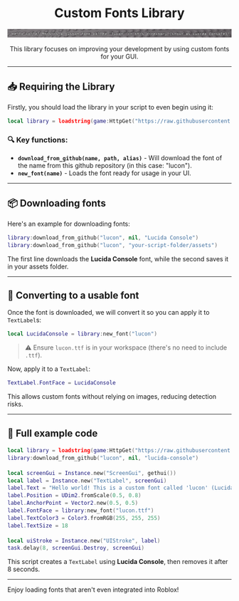<div align="center">
  <h1>Custom Fonts Library</h1>
  <img src="https://raw.githubusercontent.com/vexgamedev/roblox-custom-fonts/refs/heads/main/custom-font-screenshot.png" />
  <p>This library focuses on improving your development by using custom fonts for your GUI.</p>
</div>

---
## 📥 Requiring the Library
Firstly, you should load the library in your script to even begin using it:
```lua
local library = loadstring(game:HttpGet("https://raw.githubusercontent.com/vexgamedev/roblox-custom-fonts/refs/heads/main/library.luau"))()
```

### 🔍 Key functions:
- **`download_from_github(name, path, alias)`** - Will download the font of the name from this github repository (in this case: "lucon").
- **`new_font(name)`** - Loads the font ready for usage in your UI.

---

## 📦 Downloading fonts
Here's an example for downloading fonts:
```lua
library:download_from_github("lucon", nil, "Lucida Console")
library:download_from_github("lucon", "your-script-folder/assets")
```
The first line downloads the **Lucida Console** font, while the second saves it in your assets folder.

---

## 🎨 Converting to a usable font
Once the font is downloaded, we will convert it so you can apply it to `TextLabel`s:
```lua
local LucidaConsole = library:new_font("lucon")
```
> ⚠️ Ensure `lucon.ttf` is in your workspace (there's no need to include `.ttf`).

Now, apply it to a `TextLabel`:
```lua
TextLabel.FontFace = LucidaConsole
```
This allows custom fonts without relying on images, reducing detection risks.

---

## 📝 Full example code
```lua
local library = loadstring(game:HttpGet("https://raw.githubusercontent.com/vexgamedev/roblox-custom-fonts/refs/heads/main/library.luau"))()
library:download_from_github("lucon", nil, "lucida-console")

local screenGui = Instance.new("ScreenGui", gethui())
local label = Instance.new("TextLabel", screenGui)
label.Text = "Hello world! This is a custom font called 'lucon' (Lucida Console)!"
label.Position = UDim2.fromScale(0.5, 0.8)
label.AnchorPoint = Vector2.new(0.5, 0.5)
label.FontFace = library:new_font("lucon.ttf")
label.TextColor3 = Color3.fromRGB(255, 255, 255)
label.TextSize = 18

local uiStroke = Instance.new("UIStroke", label)
task.delay(8, screenGui.Destroy, screenGui)
```
This script creates a `TextLabel` using **Lucida Console**, then removes it after 8 seconds.

---

Enjoy loading fonts that aren't even integrated into Roblox!

